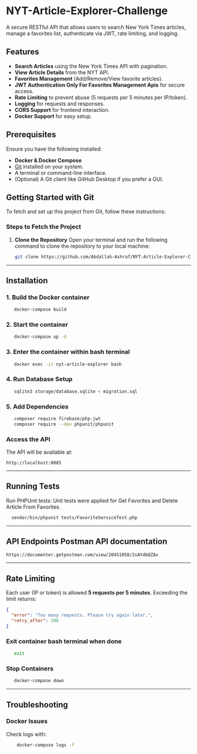 # NYT-Article-Explorer-Challenge

A secure RESTful API that allows users to search New York Times articles, manage a favorites list, authenticate via JWT, rate limiting, and logging.

## Features
- **Search Articles** using the New York Times API with pagination.
- **View Article Details** from the NYT API.
- **Favorites Management** (Add/Remove/View favorite articles).
- **JWT Authentication Only For Favorites Management Apis** for secure access.
- **Rate Limiting** to prevent abuse (5 requests per 5 minutes per IP/token).
- **Logging** for requests and responses.
- **CORS Support** for frontend interaction.
- **Docker Support** for easy setup.


## Prerequisites
Ensure you have the following installed:
- **Docker & Docker Compose**
- [Git](https://git-scm.com/) installed on your system.
- A terminal or command-line interface.
- (Optional) A Git client like GitHub Desktop if you prefer a GUI.

## Getting Started with Git

To fetch and set up this project from Git, follow these instructions:

### Steps to Fetch the Project

1. **Clone the Repository**
   Open your terminal and run the following command to clone the repository to your local machine:
   ```bash
   git clone https://github.com/Abdallah-Ashraf/NYT-Article-Explorer-Challenge.git

---
## Installation
### 1. Build the Docker container
```bash 
   docker-compose build
```

### 2. Start the container
```bash
   docker-compose up -d
```

### 3. Enter the container within bash terminal
```sh
   docker exec -it nyt-article-explorer bash
```

### 4. Run Database Setup
```sh
   sqlite3 storage/database.sqlite < migration.sql
```

### 5. Add Dependencies
```bash
   composer require firebase/php-jwt
   composer require --dev phpunit/phpunit

```


###  Access the API
The API will be available at:
```
http://localhost:8085
```

---
## Running Tests
Run PHPUnit tests:
Unit tests were applied for Get Favorites and Delete Article From Favorites.
```sh
  vendor/bin/phpunit tests/FavoriteServiceTest.php
```

---
## API Endpoints Postman API documentation
```http
https://documenter.getpostman.com/view/20451058/2sAYdbQZAv
```
---
## Rate Limiting
Each user (IP or token) is allowed **5 requests per 5 minutes**. Exceeding the limit returns:
```json
{
  "error": "Too many requests. Please try again later.",
  "retry_after": 300
}
```

### Exit container bash terminal when done
```bash
   exit  
```

### Stop Containers 
```bash
   docker-compose down
```


---
## Troubleshooting

### Docker Issues
Check logs with:
```sh
    docker-compose logs -f
```

